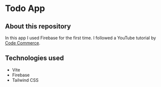 # Todo App

## About this repository
In this app I used Firebase for the first time. I followed a YouTube tutorial by [Code Commerce](https://www.youtube.com/watch?v=drF8HbnW87w).

## Technologies used
- Vite
- Firebase
- Tailwind CSS
